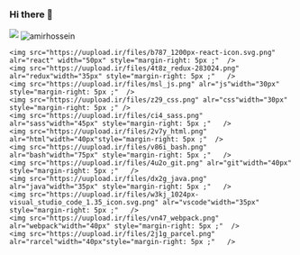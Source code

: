### Hi there 👋


<img src='https://github-readme-stats.vercel.app/api?username=amirhosseinnouri&show_icons=true&theme=radical&count_private=true'/>

<img align="center" src="https://github-readme-streak-stats.herokuapp.com/?user=amirhosseinnouri&count_private=true&theme=radical" alt="amirhossein" />


    <img src="https://uupload.ir/files/b787_1200px-react-icon.svg.png" alr="react" width="50px" style="margin-right: 5px ;"  />       
    <img src="https://uupload.ir/files/4t8z_redux-283024.png" alr="redux"width="35px" style="margin-right: 5px ;"   />       
    <img src="https://uupload.ir/files/msl_js.png" alr="js"width="30px" style="margin-right: 5px ;"  />       
    <img src="https://uupload.ir/files/z29_css.png" alr="css"width="30px" style="margin-right: 5px ;" />       
    <img src="https://uupload.ir/files/ci4_sass.png" alr="sass"width="45px" style="margin-right: 5px ;"   />       
    <img src="https://uupload.ir/files/2v7y_html.png" alr="html"width="40px"style="margin-right: 5px ;"  />       
    <img src="https://uupload.ir/files/v86i_bash.png" alr="bash"width="75px" style="margin-right: 5px ;"   />       
    <img src="https://uupload.ir/files/4u2o_git.png" alr="git"width="40px" style="margin-right: 5px ;"   />       
    <img src="https://uupload.ir/files/dx2g_java.png" alr="java"width="35px" style="margin-right: 5px ;"   />       
    <img src="https://uupload.ir/files/w3kj_1024px-visual_studio_code_1.35_icon.svg.png" alr="vscode"width="35px" style="margin-right: 5px ;"   />       
    <img src="https://uupload.ir/files/vn47_webpack.png" alr="webpack"width="40px" style="margin-right: 5px ;"  />       
    <img src="https://uupload.ir/files/2j1g_parcel.png" alr="rarcel"width="40px"style="margin-right: 5px ;"   />       




<!--
**amirhosseinNouri/amirhosseinnouri** is a ✨ _special_ ✨ repository because its `README.md` (this file) appears on your GitHub profile.

Here are some ideas to get you started:

- 🔭 I’m currently working on ...
- 🌱 I’m currently learning ...
- 👯 I’m looking to collaborate on ...
- 🤔 I’m looking for help with ...
- 💬 Ask me about ...
- 📫 How to reach me: ...
- 😄 Pronouns: ...
- ⚡ Fun fact: ...
-->
